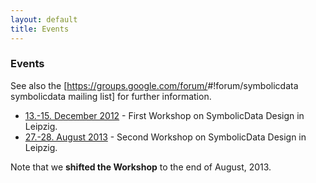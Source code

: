 ```yaml
---
layout: default
title: Events
---
```


### Events

See also the [<https://groups.google.com/forum/>\#!forum/symbolicdata symbolicdata mailing list] for further information.

-   [13.-15. December 2012](Events.2012-12 "wikilink") - First Workshop on SymbolicData Design in Leipzig.
-   [27.-28. August 2013](Events.2013-08 "wikilink") - Second Workshop on SymbolicData Design in Leipzig.

  
  
Note that we **shifted the Workshop** to the end of August, 2013.


